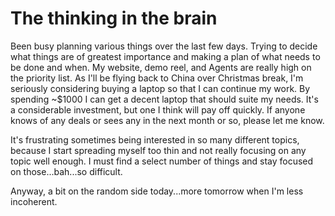 # The thinking in the brain

Been busy planning various things over the last few days. Trying to decide what things are of greatest importance and making a plan of what needs to be done and when. My website, demo reel, and Agents are really high on the priority list. As I'll be flying back to China over Christmas break, I'm seriously considering buying a laptop so that I can continue my work. By spending ~$1000 I can get a decent laptop that should suite my needs. It's a considerable investment, but one I think will pay off quickly. If anyone knows of any deals or sees any in the next month or so, please let me know.

It's frustrating sometimes being interested in so many different topics, because I start spreading myself too thin and not really focusing on any topic well enough. I must find a select number of things and stay focused on those...bah...so difficult.

Anyway, a bit on the random side today...more tomorrow when I'm less incoherent.
